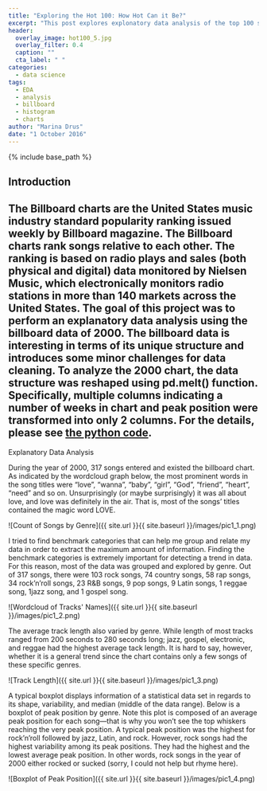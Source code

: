 ```yaml
---
title: "Exploring the Hot 100: How Hot Can it Be?"
excerpt: "This post explores explonatory data analysis of the top 100 songs for the year 2000"
header:
  overlay_image: hot100_5.jpg
  overlay_filter: 0.4
  caption: ""
  cta_label: " "
categories:
  - data science
tags:
  - EDA
  - analysis
  - billboard
  - histogram
  - charts
author: "Marina Drus"
date: "1 October 2016"
---
```


{% include base_path %}

Introduction
-------

The Billboard charts are the United States music industry standard popularity ranking issued weekly by Billboard magazine.  The Billboard charts rank songs relative to each other. The ranking is based on radio plays and sales (both physical and digital) data monitored by Nielsen Music, which electronically monitors radio stations in more than 140 markets across the United States. The goal of this project was to perform an explanatory data analysis using the billboard data of 2000. The billboard data is interesting in terms of its unique structure and introduces some minor challenges for data cleaning. To analyze the 2000 chart, the data structure was reshaped using pd.melt() function. Specifically, multiple columns indicating a number of weeks in chart and peak position were transformed into only 2 columns. For the details, please see [the python code](https://github.com/dmarinav/My_Projects/blob/master/Billboard100.ipynb).
-------

Explanatory Data Analysis 

During the year of 2000, 317 songs entered and existed the billboard chart. As indicated by the wordcloud graph below, the most prominent words in the song titles were “love”, “wanna”, “baby”, “girl”, “God”, “friend”, “heart”, “need” and so on. Unsurprisingly (or maybe surprisingly) it was all about love, and love was definitely in the air. That is, most of the songs’ titles contained the magic word LOVE.

![Count of Songs by Genre]({{ site.url }}{{ site.baseurl }}/images/pic1_1.png) 

I tried to find benchmark categories that can help me group and relate my data in order to extract the maximum amount of information. Finding the benchmark categories is extremely important for detecting a trend in data. For this reason, most of the data was grouped and explored by genre. Out of 317 songs, there were 103 rock songs, 74 country songs, 58 rap songs, 34 rock’n’roll songs, 23 R&B songs, 9 pop songs, 9 Latin songs, 1 reggae song, 1jazz song, and 1 gospel song. 

![Wordcloud of Tracks' Names]({{ site.url }}{{ site.baseurl }}/images/pic1_2.png) 

The average track length also varied by genre. While length of most tracks ranged from 200 seconds to 280 seconds long; jazz, gospel, electronic, and reggae had the highest average tack length. It is hard to say, however, whether it is a general trend since the chart contains only a few songs of these specific genres.

![Track Length]({{ site.url }}{{ site.baseurl }}/images/pic1_3.png)

A typical boxplot displays information of a statistical data set in regards to its shape, variability, and median (middle of the data range). Below is a boxplot of peak position by genre. Note this plot is composed of an average peak position for each song—that is why you won’t see the top whiskers reaching the very peak position. A typical peak position was the highest for rock’n’roll followed by jazz, Latin, and rock. However, rock songs had the highest variability among its peak positions. They had the highest and the lowest average peak position. In other words, rock songs in the year of 2000 either rocked or sucked (sorry, I could not help but rhyme here).

![Boxplot of Peak Position]({{ site.url }}{{ site.baseurl }}/images/pic1_4.png)






